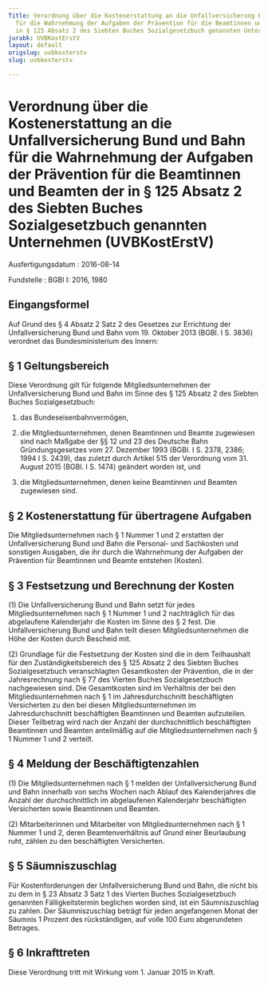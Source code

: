 ```yaml
---
Title: Verordnung über die Kostenerstattung an die Unfallversicherung Bund und Bahn
  für die Wahrnehmung der Aufgaben der Prävention für die Beamtinnen und Beamten der
  in § 125 Absatz 2 des Siebten Buches Sozialgesetzbuch genannten Unternehmen
jurabk: UVBKostErstV
layout: default
origslug: uvbkosterstv
slug: uvbkosterstv

---
```


# Verordnung über die Kostenerstattung an die Unfallversicherung Bund und Bahn für die Wahrnehmung der Aufgaben der Prävention für die Beamtinnen und Beamten der in § 125 Absatz 2 des Siebten Buches Sozialgesetzbuch genannten Unternehmen (UVBKostErstV)

Ausfertigungsdatum
:   2016-08-14

Fundstelle
:   BGBl I: 2016, 1980


## Eingangsformel

Auf Grund des § 4 Absatz 2 Satz 2 des Gesetzes zur Errichtung der
Unfallversicherung Bund und Bahn vom 19. Oktober 2013 (BGBl. I S.
3836) verordnet das Bundesministerium des Innern:


## § 1 Geltungsbereich

Diese Verordnung gilt für folgende Mitgliedsunternehmen der
Unfallversicherung Bund und Bahn im Sinne des § 125 Absatz 2 des
Siebten Buches Sozialgesetzbuch:

1.  das Bundeseisenbahnvermögen,


2.  die Mitgliedsunternehmen, denen Beamtinnen und Beamte zugewiesen sind
    nach Maßgabe der §§ 12 und 23 des Deutsche Bahn Gründungsgesetzes vom
    27\. Dezember 1993 (BGBl. I S. 2378, 2386; 1994 I S. 2439), das zuletzt
    durch Artikel 515 der Verordnung vom 31. August 2015 (BGBl. I S. 1474)
    geändert worden ist, und


3.  die Mitgliedsunternehmen, denen keine Beamtinnen und Beamten
    zugewiesen sind.





## § 2 Kostenerstattung für übertragene Aufgaben

Die Mitgliedsunternehmen nach § 1 Nummer 1 und 2 erstatten der
Unfallversicherung Bund und Bahn die Personal- und Sachkosten und
sonstigen Ausgaben, die ihr durch die Wahrnehmung der Aufgaben der
Prävention für Beamtinnen und Beamte entstehen (Kosten).


## § 3 Festsetzung und Berechnung der Kosten

(1) Die Unfallversicherung Bund und Bahn setzt für jedes
Mitgliedsunternehmen nach § 1 Nummer 1 und 2 nachträglich für das
abgelaufene Kalenderjahr die Kosten im Sinne des § 2 fest. Die
Unfallversicherung Bund und Bahn teilt diesen Mitgliedsunternehmen die
Höhe der Kosten durch Bescheid mit.

(2) Grundlage für die Festsetzung der Kosten sind die in dem
Teilhaushalt für den Zuständigkeitsbereich des § 125 Absatz 2 des
Siebten Buches Sozialgesetzbuch veranschlagten Gesamtkosten der
Prävention, die in der Jahresrechnung nach § 77 des Vierten Buches
Sozialgesetzbuch nachgewiesen sind. Die Gesamtkosten sind im
Verhältnis der bei den Mitgliedsunternehmen nach § 1 im
Jahresdurchschnitt beschäftigten Versicherten zu den bei diesen
Mitgliedsunternehmen im Jahresdurchschnitt beschäftigten Beamtinnen
und Beamten aufzuteilen. Dieser Teilbetrag wird nach der Anzahl der
durchschnittlich beschäftigten Beamtinnen und Beamten anteilmäßig auf
die Mitgliedsunternehmen nach § 1 Nummer 1 und 2 verteilt.


## § 4 Meldung der Beschäftigtenzahlen

(1) Die Mitgliedsunternehmen nach § 1 melden der Unfallversicherung
Bund und Bahn innerhalb von sechs Wochen nach Ablauf des
Kalenderjahres die Anzahl der durchschnittlich im abgelaufenen
Kalenderjahr beschäftigten Versicherten sowie Beamtinnen und Beamten.

(2) Mitarbeiterinnen und Mitarbeiter von Mitgliedsunternehmen nach § 1
Nummer 1 und 2, deren Beamtenverhältnis auf Grund einer Beurlaubung
ruht, zählen zu den beschäftigten Versicherten.


## § 5 Säumniszuschlag

Für Kostenforderungen der Unfallversicherung Bund und Bahn, die nicht
bis zu dem in § 23 Absatz 3 Satz 1 des Vierten Buches Sozialgesetzbuch
genannten Fälligkeitstermin beglichen worden sind, ist ein
Säumniszuschlag zu zahlen. Der Säumniszuschlag beträgt für jeden
angefangenen Monat der Säumnis 1 Prozent des rückständigen, auf volle
100 Euro abgerundeten Betrages.


## § 6 Inkrafttreten

Diese Verordnung tritt mit Wirkung vom 1. Januar 2015 in Kraft.


